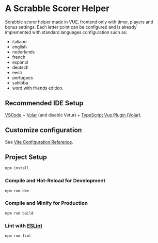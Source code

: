 # A Scrabble Scorer Helper

Scrabble scorer helper made in VUE, frontend only with timer, players and bonus settings.
Each letter point can be configured and is already implemented with standard languages configuration such as:

- italiano
- english
- nederlands
- french
- espanol
- deutsch
- eesti
- portugues
- sahibba 
- word with friends edition.
 

## Recommended IDE Setup

[VSCode](https://code.visualstudio.com/) + [Volar](https://marketplace.visualstudio.com/items?itemName=Vue.volar) (and disable Vetur) + [TypeScript Vue Plugin (Volar)](https://marketplace.visualstudio.com/items?itemName=Vue.vscode-typescript-vue-plugin).

## Customize configuration

See [Vite Configuration Reference](https://vitejs.dev/config/).

## Project Setup

```sh
npm install
```

### Compile and Hot-Reload for Development

```sh
npm run dev
```

### Compile and Minify for Production

```sh
npm run build
```

### Lint with [ESLint](https://eslint.org/)

```sh
npm run lint
```
